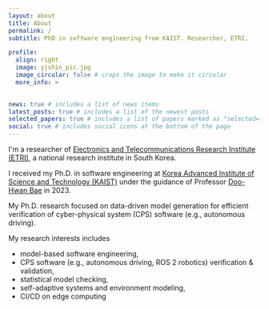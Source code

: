 ```yaml
---
layout: about
title: About
permalink: /
subtitle: PhD in software engineering from KAIST. Researcher, ETRI. 

profile:
  align: right
  image: yjshin_pic.jpg
  image_circular: false # crops the image to make it circular
  more_info: >
    

news: true # includes a list of news items
latest_posts: true # includes a list of the newest posts
selected_papers: true # includes a list of papers marked as "selected={true}"
social: true # includes social icons at the bottom of the page
---
```


I'm a researcher of [Electronics and Telecommunications Research Institute (ETRI)](https://www.etri.re.kr/eng/main/main.etri), a national research institute in South Korea. 

I received my Ph.D. in software engineering at [Korea Advanced Institute of Science and Technology (KAIST)](https://www.kaist.ac.kr/en/) under the guidance of Professor [Doo-Hwan Bae](https://cs.kaist.ac.kr/people/view?idx=12&kind=faculty&menu=170) in 2023. 

My Ph.D. research focused on data-driven model generation for efficient verification of cyber-physical system (CPS) software (e.g., autonomous driving). 

My research interests includes
* model-based software engineering,
* CPS software (e.g., autonomous driving, ROS 2 robotics) verification & validation,
* statistical model checking,
* self-adaptive systems and environment modeling,
* CI/CD on edge computing